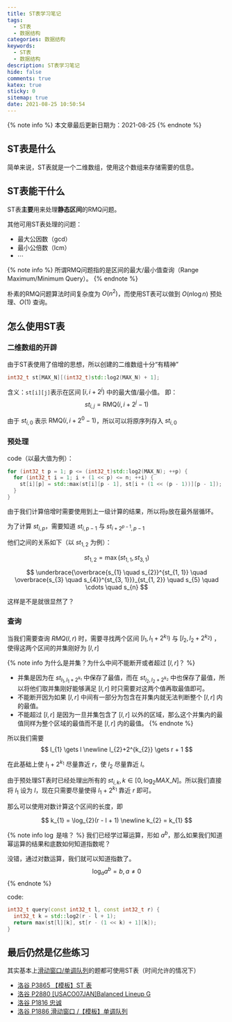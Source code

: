 ```yaml
---
title: ST表学习笔记
tags:
  - ST表
  - 数据结构
categories: 数据结构
keywords:
  - ST表
  - 数据结构
description: ST表学习笔记
hide: false
comments: true
katex: true
sticky: 0
sitemap: true
date: 2021-08-25 10:50:54
---
```


{% note info %}
本文章最后更新日期为：2021-08-25
{% endnote %}

## ST表是什么
简单来说，ST表就是一个二维数组，使用这个数组来存储需要的信息。

## ST表能干什么
ST表**主要**用来处理**静态区间**的RMQ问题。

其他可用ST表处理的问题：
* 最大公因数（gcd）
* 最小公倍数（lcm）
* $\cdots$

{% note info %}
所谓RMQ问题指的是区间的最大/最小值查询（Range Maximum/Minimum Query）。
{% endnote %}

朴素的RMQ问题算法时间复杂度为 $O(n^{2})$，而使用ST表可以做到 $O(n\log{n})$ 预处理、$O(1)$ 查询。

## 怎么使用ST表
### 二维数组的开辟
由于ST表使用了倍增的思想，所以创建的二维数组十分“有精神”
```cpp
int32_t st[MAX_N][(int32_t)std::log2(MAX_N) + 1];
```

含义：`st[i][j]`表示在区间 $\left[i, i + 2^{j}\right)$ 中的最大值/最小值。
即：
$$
st_{i,j} = \text{RMQ}(i, i + 2^{j} - 1)
$$

由于 $st_{i, 0}$ 表示 $\text{RMQ}(i, i + 2^{0} - 1)$，所以可以将原序列存入 $st_{i, 0}$


### 预处理
code（以最大值为例）：
```cpp
for (int32_t p = 1; p <= (int32_t)std::log2(MAX_N); ++p) {
  for (int32_t i = 1; i + (1 << p) <= n; ++i) {
    st[i][p] = std::max(st[i][p - 1], st[i + (1 << (p - 1))][p - 1]);
  }
}
```
由于我们计算倍增时需要使用到上一级计算的结果，所以将`p`放在最外层循环。

为了计算 $st_{i, p}$，需要知道 $st_{i, p-1}$ 与 $st_{i + 2^{p - 1}, p - 1}$

他们之间的关系如下（以 $st_{1, 2}$ 为例）：

$$
st_{1, 2} = \max\left(st_{1, 1}, st_{3, 1}\right)
$$

$$
\underbrace{\overbrace{s_{1} \quad s_{2}}^{st_{1, 1}} \quad \overbrace{s_{3} \quad s_{4}}^{st_{3, 1}}}_{st_{1, 2}} \quad s_{5} \quad \cdots \quad s_{n}
$$

这样是不是就很显然了？

### 查询
当我们需要查询 $RMQ(l, r)$ 时，需要寻找两个区间 $\left[l_{1}, l_{1} + 2^{k_{1}}\right)$ 与 $\left[l_{2}, l_{2} + 2^{k_{2}}\right)$ ，使得这两个区间的并集刚好为 $\left[l, r\right]$


{% note info 为什么是并集？为什么中间不能断开或者超过 $\left[l, r\right]$？ %}
* 并集是因为在 $st_{l_{1}, l_{1} + 2^{k_{1}}}$ 中保存了最值，而在 $st_{l_{2}, l_{2} + 2^{k_{2}}}$ 中也保存了最值，所以将他们取并集刚好能够满足 $\left[l, r\right]$ 时只需要对这两个值再取最值即可。
* 不能断开因为如果 $\left[l, r\right]$ 中间有一部分为包含在并集内就无法判断整个 $\left[l, r\right]$ 内的最值。
* 不能超过 $\left[l, r\right]$ 是因为一旦并集包含了 $\left[l, r\right]$ 以外的区域，那么这个并集内的最值同样为整个区域的最值而不是 $\left[l, r\right]$ 内的最值。
{% endnote %}

所以我们需要
$$
l_{1} \gets l \newline
l_{2}+2^{k_{2}} \gets r + 1
$$

在此基础上使 $l_{1}+2^{k_{1}}$ 尽量靠近 $r$，使 $l_{2}$ 尽量靠近 $l$。

由于预处理ST表时已经处理出所有的 $st_{i, k}, k \in \left[0, \log_{2}{MAX\_N}\right]$。所以我们直接将 $l_{1}$ 设为 $l$，现在只需要尽量使得 $l_{1}+2^{k_{1}}$ 靠近 $r$ 即可。

那么可以使用对数计算这个区间的长度，即

$$
k_{1} = \log_{2}(r - l + 1) \newline
k_{2} = k_{1}
$$

{% note info $\log$ 是啥？ %}
我们已经学过幂运算，形如 $a^{b}$，那么如果我们知道幂运算的结果和底数如何知道指数呢？

没错，通过对数运算，我们就可以知道指数了。
$$
\log_{a}{a^{b}} = b, a \neq 0
$$
{% endnote %}

code:
```cpp
int32_t query(const int32_t l, const int32_t r) {
  int32_t k = std::log2(r - l + 1);
  return max(st[l][k], st[r - (1 << k) + 1][k]);
}
```

## 最后仍然是亿些练习
其实基本上[滑动窗口/单调队列](../monotonic-queue)的题都可使用ST表（时间允许的情况下）
* [洛谷 P3865 【模板】ST 表](https://www.luogu.com.cn/problem/P3865)
* [洛谷 P2880 [USACO07JAN]Balanced Lineup G](https://www.luogu.com.cn/problem/P2880)
* [洛谷 P1816 忠诚](https://www.luogu.com.cn/problem/P1816)
* [洛谷 P1886 滑动窗口 /【模板】单调队列](https://www.luogu.com.cn/problem/P1886)